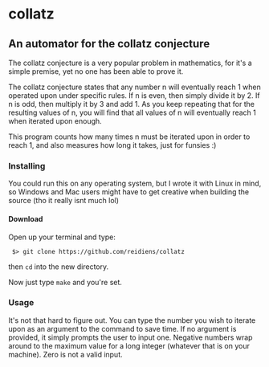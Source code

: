 # collatz
## An automator for the collatz conjecture

The collatz conjecture is a very popular problem in mathematics, for it's a simple premise, yet no one has been able to prove it.

The collatz conjecture states that any number n will eventually reach 1 when operated upon under specific rules. If n is even, then simply divide it by 2. If n is odd, then multiply it by 3 and add 1. As you keep repeating that for the resulting values of n, you will find that all values of n will eventually reach 1 when iterated upon enough.

This program counts how many times n must be iterated upon in order to reach 1, and also measures how long it takes, just for funsies :)

### Installing

You could run this on any operating system, but I wrote it with Linux in mind, so Windows and Mac users might have to get creative when building the source (tho it really isnt much lol)

#### Download

Open up your terminal and type:

` $> git clone https://github.com/reidiens/collatz`

then `cd` into the new directory.

Now just type `make` and you're set.

### Usage

It's not that hard to figure out. You can type the number you wish to iterate upon as an argument to the command to save time. If no argument is provided, it simply prompts the user to input one. Negative numbers wrap around to the maximum value for a long integer (whatever that is on your machine). Zero is not a valid input.
